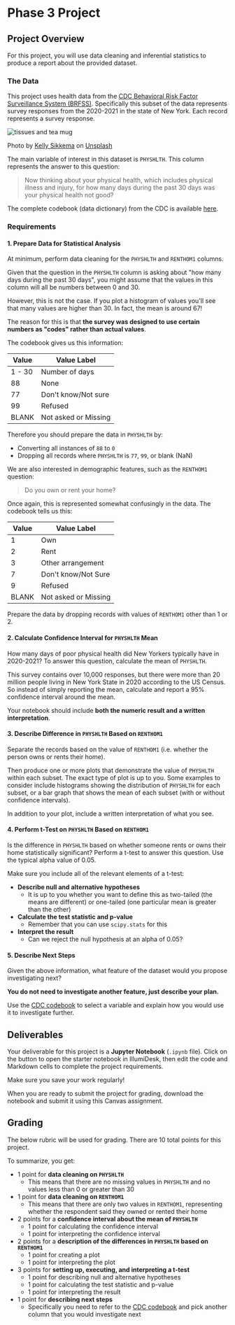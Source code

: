 # Phase 3 Project

## Project Overview

For this project, you will use data cleaning and inferential statistics to produce a report about the provided dataset.

### The Data

This project uses health data from the [CDC Behavioral Risk Factor Surveillance System (BRFSS)](https://www.cdc.gov/brfss/data_documentation/index.htm). Specifically this subset of the data represents survey responses from the 2020-2021 in the state of New York. Each record represents a survey response.

![tissues and tea mug](images/sick_day.jpg)

Photo by <a href="https://unsplash.com/@kellysikkema?utm_source=unsplash&utm_medium=referral&utm_content=creditCopyText">Kelly Sikkema</a> on <a href="/?utm_source=unsplash&utm_medium=referral&utm_content=creditCopyText">Unsplash</a>

The main variable of interest in this dataset is `PHYSHLTH`. This column represents the answer to this question:

> Now thinking about your physical health, which includes physical illness and injury, for how many days during the past 30 days was your physical health not good?

The complete codebook (data dictionary) from the CDC is available [here](https://www.cdc.gov/brfss/annual_data/2020/pdf/codebook20_llcp-v2-508.pdf).

### Requirements

#### 1. Prepare Data for Statistical Analysis

At minimum, perform data cleaning for the `PHYSHLTH` and `RENTHOM1` columns.

Given that the question in the `PHYSHLTH` column is asking about "how many days during the past 30 days", you might assume that the values in this column will all be numbers between 0 and 30.

However, this is not the case. If you plot a histogram of values you'll see that many values are higher than 30. In fact, the mean is around 67!

The reason for this is that **the survey was designed to use certain numbers as "codes" rather than actual values**.

The codebook gives us this information:

| Value  | Value Label          |
| ------ | -------------------- |
| 1 - 30 | Number of days       |
| 88     | None                 |
| 77     | Don't know/Not sure  |
| 99     | Refused              |
| BLANK  | Not asked or Missing |

Therefore you should prepare the data in `PHYSHLTH` by:

* Converting all instances of `88` to `0`
* Dropping all records where `PHYSHLTH` is `77`, `99`, or blank (NaN)

We are also interested in demographic features, such as the `RENTHOM1` question:

> Do you own or rent your home?

Once again, this is represented somewhat confusingly in the data. The codebook tells us this:

| Value | Value Label          |
| ----- | -------------------- |
| 1     | Own                  |
| 2     | Rent                 |
| 3     | Other arrangement    |
| 7     | Don't know/Not Sure  |
| 9     | Refused              |
| BLANK | Not asked or Missing |

Prepare the data by dropping records with values of `RENTHOM1` other than 1 or 2.

#### 2. Calculate Confidence Interval for `PHYSHLTH` Mean

How many days of poor physical health did New Yorkers typically have in 2020-2021? To answer this question, calculate the mean of `PHYSHLTH`.

This survey contains over 10,000 responses, but there were more than 20 million people living in New York State in 2020 according to the US Census. So instead of simply reporting the mean, calculate and report a 95% confidence interval around the mean.

Your notebook should include **both the numeric result and a written interpretation**.

#### 3. Describe Difference in `PHYSHLTH` Based on `RENTHOM1`

Separate the records based on the value of `RENTHOM1` (i.e. whether the person owns or rents their home).

Then produce one or more plots that demonstrate the value of `PHYSHLTH` within each subset. The exact type of plot is up to you. Some examples to consider include histograms showing the distribution of `PHYSHLTH` for each subset, or a bar graph that shows the mean of each subset (with or without confidence intervals).

In addition to your plot, include a written interpretation of what you see.

#### 4. Perform t-Test on `PHYSHLTH` Based on `RENTHOM1`

Is the difference in `PHYSHLTH` based on whether someone rents or owns their home statistically significant? Perform a t-test to answer this question. Use the typical alpha value of 0.05.

Make sure you include all of the relevant elements of a t-test:

* **Describe null and alternative hypotheses**
  * It is up to you whether you want to define this as two-tailed (the means are different) or one-tailed (one particular mean is greater than the other)
* **Calculate the test statistic and p-value**
  * Remember that you can use `scipy.stats` for this
* **Interpret the result**
  * Can we reject the null hypothesis at an alpha of 0.05?

#### 5. Describe Next Steps

Given the above information, what feature of the dataset would you propose investigating next?

**You do not need to investigate another feature, just describe your plan.**

Use the [CDC codebook](https://www.cdc.gov/brfss/annual_data/2020/pdf/codebook20_llcp-v2-508.pdf) to select a variable and explain how you would use it to investigate further.

## Deliverables

Your deliverable for this project is a **Jupyter Notebook** (`.ipynb` file). Click on the button to open the starter notebook in IllumiDesk, then edit the code and Markdown cells to complete the project requirements.

Make sure you save your work regularly!

When you are ready to submit the project for grading, download the notebook and submit it using this Canvas assignment.

## Grading

The below rubric will be used for grading. There are 10 total points for this project.

To summarize, you get:

* 1 point for **data cleaning on `PHYSHLTH`**
  * This means that there are no missing values in `PHYSHLTH` and no values less than 0 or greater than 30
* 1 point for **data cleaning on `RENTHOM1`**
  * This means that there are only two values in `RENTHOM1`, representing whether the respondent said they owned or rented their home
* 2 points for a **confidence interval about the mean of `PHYSHLTH`**
  * 1 point for calculating the confidence interval
  * 1 point for interpreting the confidence interval
* 2 points for a **description of the differences in `PHYSHLTH` based on `RENTHOM1`**
  * 1 point for creating a plot
  * 1 point for interpreting the plot
* 3 points for **setting up, executing, and interpreting a t-test**
  * 1 point for describing null and alternative hypotheses
  * 1 point for calculating the test statistic and p-value
  * 1 point for interpreting the result
* 1 point for **describing next steps**
  * Specifically you need to refer to the [CDC codebook](https://www.cdc.gov/brfss/annual_data/2020/pdf/codebook20_llcp-v2-508.pdf) and pick another column that you would investigate next
